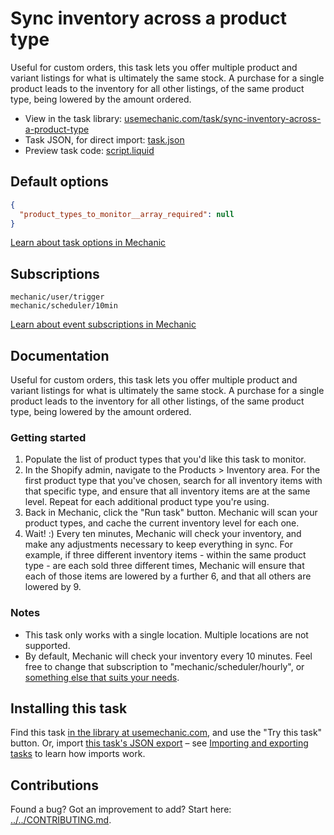 # Sync inventory across a product type

Useful for custom orders, this task lets you offer multiple product and variant listings for what is ultimately the same stock. A purchase for a single product leads to the inventory for all other listings, of the same product type, being lowered by the amount ordered.

* View in the task library: [usemechanic.com/task/sync-inventory-across-a-product-type](https://usemechanic.com/task/sync-inventory-across-a-product-type)
* Task JSON, for direct import: [task.json](../../tasks/sync-inventory-across-a-product-type.json)
* Preview task code: [script.liquid](./script.liquid)

## Default options

```json
{
  "product_types_to_monitor__array_required": null
}
```

[Learn about task options in Mechanic](https://docs.usemechanic.com/article/471-task-options)

## Subscriptions

```liquid
mechanic/user/trigger
mechanic/scheduler/10min
```

[Learn about event subscriptions in Mechanic](https://docs.usemechanic.com/article/408-subscriptions)

## Documentation

Useful for custom orders, this task lets you offer multiple product and variant listings for what is ultimately the same stock. A purchase for a single product leads to the inventory for all other listings, of the same product type, being lowered by the amount ordered.

### Getting started

1. Populate the list of product types that you'd like this task to monitor.
2. In the Shopify admin, navigate to the Products > Inventory area. For the first product type that you've chosen, search for all inventory items with that specific type, and ensure that all inventory items are at the same level. Repeat for each additional product type you're using.
3. Back in Mechanic, click the "Run task" button. Mechanic will scan your product types, and cache the current inventory level for each one.
4. Wait! :) Every ten minutes, Mechanic will check your inventory, and make any adjustments necessary to keep everything in sync. For example, if three different inventory items - within the same product type - are each sold three different times, Mechanic will ensure that each of those items are lowered by a further 6, and that all others are lowered by 9.

### Notes

* This task only works with a single location. Multiple locations are not supported.
* By default, Mechanic will check your inventory every 10 minutes. Feel free to change that subscription to "mechanic/scheduler/hourly", or [something else that suits your needs](https://help.usemechanic.com/events/all-event-topics#mechanic).

## Installing this task

Find this task [in the library at usemechanic.com](https://usemechanic.com/task/sync-inventory-across-a-product-type), and use the "Try this task" button. Or, import [this task's JSON export](../../tasks/sync-inventory-across-a-product-type.json) – see [Importing and exporting tasks](https://docs.usemechanic.com/article/505-importing-and-exporting-tasks) to learn how imports work.

## Contributions

Found a bug? Got an improvement to add? Start here: [../../CONTRIBUTING.md](../../CONTRIBUTING.md).
